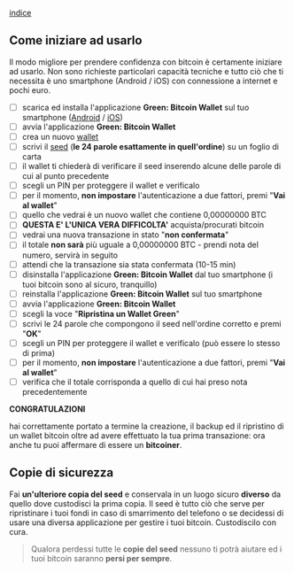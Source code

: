 [indice](README.md)
## Come iniziare ad usarlo
Il modo migliore per prendere confidenza con bitcoin è certamente iniziare ad usarlo. Non sono richieste particolari capacità tecniche e tutto ciò che ti necessita è uno smartphone (Android / iOS) con connessione a internet e pochi euro.

- [ ] scarica ed installa l'applicazione __Green: Bitcoin Wallet__ sul tuo smartphone ([Android](https://play.google.com/store/apps/details?id=com.greenaddress.greenbits_android_wallet) / [iOS](https://apps.apple.com/app/id1402243590))
- [ ] avvia l'applicazione __Green: Bitcoin Wallet__
- [ ] crea un nuovo [wallet](glossario.md#wallet)
- [ ] scrivi il [seed](glossario.md#seed) (__le 24 parole esattamente in quell'ordine__) su un foglio di carta
- [ ] il wallet ti chiederà di verificare il seed inserendo alcune delle parole di cui al punto precedente
- [ ] scegli un PIN per proteggere il wallet e verificalo
- [ ] per il momento, __non impostare__ l'autenticazione a due fattori, premi "__Vai al wallet__"
- [ ] quello che vedrai è un nuovo wallet che contiene 0,00000000 BTC
- [ ] __QUESTA E' L'UNICA VERA DIFFICOLTA'__ acquista/procurati bitcoin
- [ ] vedrai una nuova transazione in stato "__non confermata__"
- [ ] il totale __non sarà__ più uguale a 0,00000000 BTC - prendi nota del numero, servirà in seguito
- [ ] attendi che la transazione sia stata confermata (10-15 min)
- [ ] disinstalla l'applicazione __Green: Bitcoin Wallet__ dal tuo smartphone (i tuoi bitcoin sono al sicuro, tranquillo)
- [ ] reinstalla l'applicazione __Green: Bitcoin Wallet__ sul tuo smartphone
- [ ] avvia l'applicazione __Green: Bitcoin Wallet__
- [ ] scegli la voce "__Ripristina un Wallet Green__"
- [ ] scrivi le 24 parole che compongono il seed nell'ordine corretto e premi "__OK__"
- [ ] scegli un PIN per proteggere il wallet e verificalo (può essere lo stesso di prima)
- [ ] per il momento, __non impostare__ l'autenticazione a due fattori, premi "__Vai al wallet__"
- [ ] verifica che il totale corrisponda a quello di cui hai preso nota precedentemente

__CONGRATULAZIONI__

hai correttamente portato a termine la creazione, il backup ed il ripristino di un wallet bitcoin oltre ad avere effettuato la tua prima transazione: ora anche tu puoi affermare di essere un __bitcoiner__.

## Copie di sicurezza
Fai __un'ulteriore copia del seed__ e conservala in un luogo sicuro __diverso__ da quello dove custodisci la prima copia. Il seed è tutto ciò che serve per ripristinare i tuoi fondi in caso di smarrimento del telefono o se decidessi di usare una diversa applicazione per gestire i tuoi bitcoin. Custodiscilo con cura.

>Qualora perdessi tutte le __copie del seed__ nessuno ti potrà aiutare ed i tuoi bitcoin saranno __persi per sempre__.
